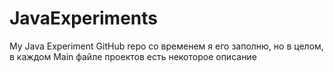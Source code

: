 # JavaExperiments
My Java Experiment GitHub repo
со временем я его заполню, но в целом, в каждом Main файле проектов есть некоторое описание
